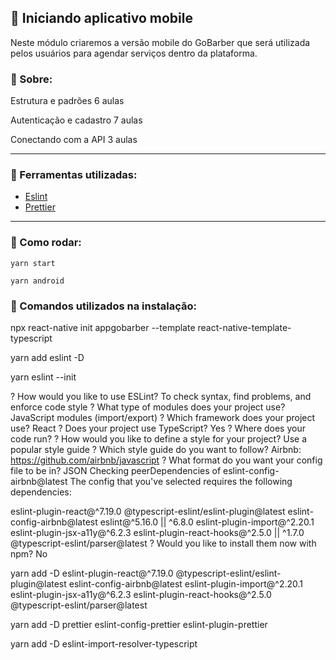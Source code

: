  ## 🚀 Iniciando aplicativo mobile

Neste módulo criaremos a versão mobile do GoBarber que será utilizada pelos usuários para agendar serviços dentro da plataforma.

### 💭 Sobre:

Estrutura e padrões
6 aulas

Autenticação e cadastro
7 aulas

Conectando com a API
3 aulas

---

### 💪 Ferramentas utilizadas:

- [Eslint](https://eslint.org/)
- [Prettier](https://prettier.io/)

---

### 🥁 Como rodar:

 `yarn start`

 `yarn android`


### 📝 Comandos utilizados na instalação:

npx react-native init appgobarber --template react-native-template-typescript

yarn add eslint -D

yarn eslint --init

? How would you like to use ESLint? To check syntax, find problems, and enforce code style
? What type of modules does your project use? JavaScript modules (import/export)
? Which framework does your project use? React
? Does your project use TypeScript? Yes
? Where does your code run?
? How would you like to define a style for your project? Use a popular style guide
? Which style guide do you want to follow? Airbnb: https://github.com/airbnb/javascript
? What format do you want your config file to be in? JSON
Checking peerDependencies of eslint-config-airbnb@latest
The config that you've selected requires the following dependencies:

eslint-plugin-react@^7.19.0 @typescript-eslint/eslint-plugin@latest eslint-config-airbnb@latest eslint@^5.16.0 || ^6.8.0 eslint-plugin-import@^2.20.1 eslint-plugin-jsx-a11y@^6.2.3 eslint-plugin-react-hooks@^2.5.0 || ^1.7.0 @typescript-eslint/parser@latest
? Would you like to install them now with npm? No

yarn add -D eslint-plugin-react@^7.19.0 @typescript-eslint/eslint-plugin@latest eslint-config-airbnb@latest eslint-plugin-import@^2.20.1 eslint-plugin-jsx-a11y@^6.2.3 eslint-plugin-react-hooks@^2.5.0 @typescript-eslint/parser@latest

yarn add -D prettier eslint-config-prettier eslint-plugin-prettier

yarn add -D eslint-import-resolver-typescript
